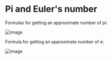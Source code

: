 # Pi and Euler's number

Formulas for getting an approximate number of pi:

![image](https://user-images.githubusercontent.com/94463704/203142673-a0c35d1f-1828-4cfb-84a8-f2aa6ce0beae.png)

Formula for getting an approximate number of e:

![image](https://user-images.githubusercontent.com/94463704/203143026-50e838f5-7b41-48ee-b4b1-9d435c21c36e.png)
